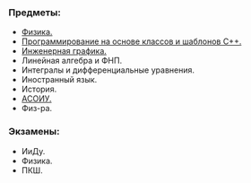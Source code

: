 ### Предметы:
- [Физика.](https://github.com/DimaPermyakov/IU5/tree/main/Term-2/%D0%A4%D0%B8%D0%B7%D0%B8%D0%BA%D0%B0)
- [Программирование на основе классов и шаблонов C++.](https://github.com/DimaPermyakov/IU5/tree/main/Term-2/%D0%9F%D1%80%D0%BE%D0%B3%D1%80%D0%B0%D0%BC%D0%BC%D0%B8%D1%80%D0%BE%D0%B2%D0%B0%D0%BD%D0%B8%D0%B5%20%D0%BD%D0%B0%20%D0%BE%D1%81%D0%BD%D0%BE%D0%B2%D0%B5%20%D0%BA%D0%BB%D0%B0%D1%81%D1%81%D0%BE%D0%B2%20%D0%B8%20%D1%88%D0%B0%D0%B1%D0%BB%D0%BE%D0%BD%D0%BE%D0%B2.%20%D0%A1%2B%2B)
- [Инженерная графика.](https://github.com/DimaPermyakov/IU5/tree/main/Term-2/%D0%9A%D0%BE%D0%BC%D0%BF%D1%8C%D1%8E%D1%82%D0%B5%D1%80%D0%BD%D0%B0%D1%8F%20%D0%B3%D1%80%D0%B0%D1%84%D0%B8%D0%BA%D0%B0)
- Линейная алгебра и ФНП.
- Интегралы и дифференциальные уравнения.
- Иностранный язык.
- История.
- [АСОИУ.](https://github.com/DimaPermyakov/IU5/tree/main/Term-2/%D0%90%D0%A1%D0%9E%D0%98%D0%A3)
- Физ-ра.
### Экзамены:
- ИиДу.
- Физика.
- ПКШ.
